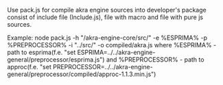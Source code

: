 Use pack.js for compile akra engine sources into developer's package consist of include file (Include.js), file with macro and file with pure js sources.

Example:
node pack.js -h "/akra-engine-core/src/" -e %ESPRIMA% -p %PREPROCESSOR% -i "../src/" -o compiled/akra.js
where %ESPRIMA% - path to esprima(f.e. "set ESPRIMA=../../akra-engine-general/preprocessor/esprima.js")
and %PREPROCESSOR% - path to approc(f.e. "set PREPROCESSOR=../../akra-engine-general/preprocessor/compiled/approc-1.1.3.min.js")